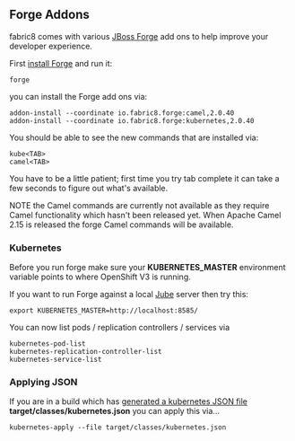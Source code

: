 ## Forge Addons

fabric8 comes with various [JBoss Forge](http://forge.jboss.org/) add ons to help improve your developer experience.

First [install Forge](http://forge.jboss.org/download) and run it:

    forge

you can install the Forge add ons via:

    addon-install --coordinate io.fabric8.forge:camel,2.0.40
    addon-install --coordinate io.fabric8.forge:kubernetes,2.0.40

You should be able to see the new commands that are installed via:

    kube<TAB>
    camel<TAB>

You have to be a little patient; first time you try tab complete it can take a few seconds to figure out what's available.

NOTE the Camel commands are currently not available as they require Camel functionality which hasn't been released yet. When Apache Camel 2.15 is released the forge Camel commands will be available.


### Kubernetes

Before you run forge make sure your **KUBERNETES_MASTER** environment variable points to where OpenShift V3 is running.

If you want to run Forge against a local [Jube](http://fabric8.io/jube/getStarted.html) server then try this:

    export KUBERNETES_MASTER=http://localhost:8585/

You can now list pods / replication controllers / services via

    kubernetes-pod-list
    kubernetes-replication-controller-list
    kubernetes-service-list


### Applying JSON

If you are in a build which has [generated a kubernetes JSON file](mavenPlugin.html#generating-the-json) **target/classes/kubernetes.json** you can apply this via...

    kubernetes-apply --file target/classes/kubernetes.json

